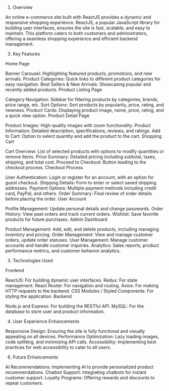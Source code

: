 1. Overview
   
An online e-commerce site built with ReactJS provides a dynamic and responsive shopping experience. ReactJS, a popular JavaScript library for building user interfaces, ensures the site is fast, scalable, and easy to maintain. This platform caters to both customers and administrators, offering a seamless shopping experience and efficient backend management.

3. Key Features
   
Home Page

Banner Carousel: Highlighting featured products, promotions, and new arrivals.
Product Categories: Quick links to different product categories for easy navigation.
Best Sellers & New Arrivals: Showcasing popular and recently added products.
Product Listing Page

Category Navigation: Sidebar for filtering products by categories, brands, price range, etc.
Sort Options: Sort products by popularity, price, rating, and newness.
Product Cards: Displaying product image, name, price, rating, and a quick view option.
Product Detail Page

Product Images: High-quality images with zoom functionality.
Product Information: Detailed description, specifications, reviews, and ratings.
Add to Cart: Option to select quantity and add the product to the cart.
Shopping Cart

Cart Overview: List of selected products with options to modify quantities or remove items.
Price Summary: Detailed pricing including subtotal, taxes, shipping, and total cost.
Proceed to Checkout: Button leading to the checkout process.
Checkout Process

User Authentication: Login or register for an account, with an option for guest checkout.
Shipping Details: Form to enter or select saved shipping addresses.
Payment Options: Multiple payment methods including credit card, PayPal, and others.
Order Summary: Final review of order details before placing the order.
User Account

Profile Management: Update personal details and change passwords.
Order History: View past orders and track current orders.
Wishlist: Save favorite products for future purchases.
Admin Dashboard

Product Management: Add, edit, and delete products, including managing inventory and pricing.
Order Management: View and manage customer orders, update order statuses.
User Management: Manage customer accounts and handle customer inquiries.
Analytics: Sales reports, product performance metrics, and customer behavior analytics.

3. Technologies Used
   
Frontend

ReactJS: For building dynamic user interfaces.
Redux: For state management.
React Router: For navigation and routing.
Axios: For making HTTP requests to the backend.
CSS Modules / Styled Components: For styling the application.
Backend

Node.js and Express: For building the RESTful API.
MySQL: For the database to store user and product information.

4. User Experience Enhancements
   
Responsive Design: Ensuring the site is fully functional and visually appealing on all devices.
Performance Optimization: Lazy loading images, code splitting, and minimizing API calls.
Accessibility: Implementing best practices for web accessibility to cater to all users.

6. Future Enhancements
   
AI Recommendations: Implementing AI to provide personalized product recommendations.
Chatbot Support: Integrating chatbots for instant customer support.
Loyalty Programs: Offering rewards and discounts to repeat customers.
